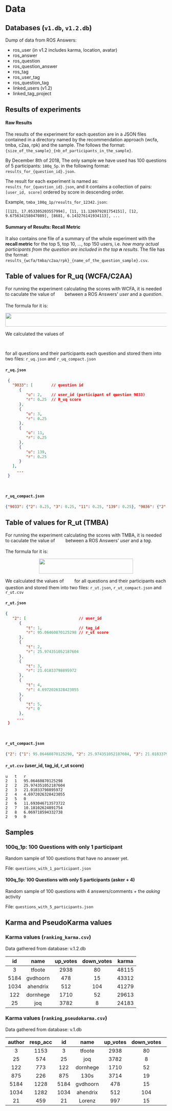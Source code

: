 # Data	

## Databases (`v1.db`, `v1.2.db`)

Dump of data from ROS Answers:

- ros_user (in v1.2 includes karma, location, avatar)
- ros_answer
- ros_question
- ros_question_answer
- ros_tag
- ros_user_tag
- ros_question_tag
- linked_users (v1.2)
- linked_tag_project



## Results of experiments

#### Raw Results

The results of the experiment for each question are in a JSON files contained in a directory named by the recommendation approach (wcfa, tmba, c2aa, rpk) and the sample. The  follows the format:`{size_of_the_sample}_{nb_of_participants_in_the_sample}`. 

By December 8th of 2018, The only sample we have used has 100 questions of 5 participants: `100q_5p`. in the following format: `results_for_{question_id}.json`. 

The result for each experiment is named as: `results_for_{question_id}.json`, and it contains a collection of pairs: `[user_id, score]` ordered by score in descending order.

Example, `tmba_100q_1p/results_for_12342.json`:

 `[[121, 17.053305203557994], [11, 11.126979281754151], [12, 9.675634158047089], [8681, 6.143276141934113], ...`

#### Summary of Results: Recall Metric

It also contains one file of a summary of the whole experiment with the **recall metric** for the top 5, top 10, ..., top 150 users, i.e. *how many actual participants from the question are included in the top **n** results*. The file has the format: `results_{wcfa/tmba/c2aa/rpk}_{name_of_the_question_sample}.csv`. 



##  Table of values for R_uq (WCFA/C2AA)

For running the experiment calculating the scores with WCFA, it is needed to caculate the value of <img src="/Users/pestefo/u/ra_recommendator_conrec/data/tex/0027739b80f8037af689cdd8a47b0197.svg?invert_in_darkmode&sanitize=true&sanitize=true" align=middle width=26.69146425pt height=15.936036599999998pt/>between a ROS Answers' *user* and a *question*. 

The formula for it is:

<p align="center"><img src="/Users/pestefo/u/ra_recommendator_conrec/data/tex/e3ce2458de5775d451aea4363c4a132c.svg?invert_in_darkmode&sanitize=true&sanitize=true" align=middle width=512.15675115pt height=43.8784632pt/></p> 

We calculated the values of <p align="center"><img src="/Users/pestefo/u/ra_recommendator_conrec/data/tex/0027739b80f8037af689cdd8a47b0197.svg?invert_in_darkmode&sanitize=true&sanitize=true" align=middle width=26.69146425pt height=15.936036599999998pt/></p> for all questions and their participants each question and stored them into two files: ``r_uq.json`` and ``r_uq_compact.json``

#### ``r_uq.json``

```json
 {
   "9033": [		// question id
      {
         "u": 2,	// user_id (participant of question 9033)
         "r": 0.25  // R_uq score
      },
      {
         "u": 3,
         "r": 0.25
      },
      {
         "u": 11,
         "r": 0.25
      },
      {
         "u": 139,
         "r": 0.25
      }
   ],
     ...
 }
     
     
```

#### ``r_uq_compact.json``

```json
{"9033": {"2": 0.25, "3": 0.25, "11": 0.25, "139": 0.25}, "9036": {"2": 0.3333333333333333, "3": 0.3333333333333333, "6791": 0.3333333333333333},  ...

```



## Table of values for R_ut (TMBA) 

For running the experiment calculating the scores with TMBA, it is needed to caculate the value of <img src="/Users/pestefo/u/ra_recommendator_conrec/data/tex/eb36e2faf8f8d9d8b7bf70f6f127df7b.svg?invert_in_darkmode&sanitize=true&sanitize=true" align=middle width=25.2194184pt height=13.698590399999999pt/> between a ROS Answers' *user* and a *tag*. 

The formula for it is:

<p align="center"><img src="/Users/pestefo/u/ra_recommendator_conrec/data/tex/5d0a65fc96e4aa5abc98b8b858aaa1ba.svg?invert_in_darkmode&sanitize=true&sanitize=true" align=middle width=293.9047419pt height=46.423454549999995pt/></p>

We calculated the values of <img src="/Users/pestefo/u/ra_recommendator_conrec/data/tex/eb36e2faf8f8d9d8b7bf70f6f127df7b.svg?invert_in_darkmode&sanitize=true&sanitize=true" align=middle width=25.2194184pt height=13.698590399999999pt/> for all questions and their participants each question and stored them into two files: ``r_ut.json``, ``r_ut_compact.json`` and ``r_ut.csv``

#### `r_ut.json`

```json
{
   "2": [						// user_id
      {
         "t": 1,				// tag_id
         "r": 95.06460870125298	// r_ut score
      },
      {
         "t": 2,
         "r": 25.974351052187604
      },
      {
         "t": 3,
         "r": 21.01833798895972
      },
      {
         "t": 4,
         "r": 4.6972026328423055
      },
      {
         "t": 5,
         "r": 0
      },
     ...
 }
     
     
```

#### `r_ut_compact.json`

```json
{"2": {"1": 95.06460870125298, "2": 25.974351052187604, "3": 21.01833798895972, "4": 4.6972026328423055, "5": 0, "6": 11.693046713573722,  ...

```

#### `r_ut.csv` (user_id, tag_id, r_ut score)

```tsv
u	t	r
2	1	95.06460870125298
2	2	25.974351052187604
2	3	21.01833798895972
2	4	4.6972026328423055
2	5	0
2	6	11.693046713573722
2	7	10.18102624891754
2	8	6.069718594332738
2	9	0
```



## Samples

### 100q_1p: 100 Questions with only 1 participant

Random sample of 100 questions that have no answer yet.

File: ``questions_with_1_participant.json``

#### 100q_5p: 100 Questions with only 5 participants (asker + 4)

Random sample of 100 questions with 4 answers/comments + the *asking* activity

File: ``questions_with_5_participants.json``



## Karma and PseudoKarma values

### Karma values (``ranking_karma.csv``)

Data gathered from database: v.1.2.db

|  id    |   name    | up_votes  | down_votes   | karma  |
|:----:  |:--------: |:--------: |:----------:  |:-----: |
| 3      | tfoote    | 2938      | 80           | 48115  |
| 5184   | gvdhoorn  | 478       | 15           | 43312  |
| 1034   | ahendrix  | 512       | 104          | 41279  |
| 122    | dornhege  | 1710      | 52           | 29613  |
| 25     | joq       | 3782      | 8            | 24183  |


### Karma values (``ranking_pseudokarma.csv``)

Data gathered from database: v.1.db

| author    | resp_acc  |  id    |   name    | up_votes  | down_votes   | pseudokarma  |
|:------:   |:--------: |:----:  |:--------: |:--------: |:----------:  |:-----------: |
| 3         | 1153      | 3      | tfoote    | 2938      | 80           | 3295274      |
| 25        | 574       | 25     | joq       | 3782      | 8            | 2166276      |
| 122       | 773       | 122    | dornhege  | 1710      | 52           | 1281634      |
| 875       | 226       | 875    | 130s      | 3714      | 19           | 835070       |
| 5184      | 1228      | 5184   | gvdhoorn  | 478       | 15           | 568564       |
| 1034      | 1282      | 1034   | ahendrix  | 512       | 104          | 523056       |
| 21        | 459       | 21     | Lorenz    | 997       | 15           | 450738       |